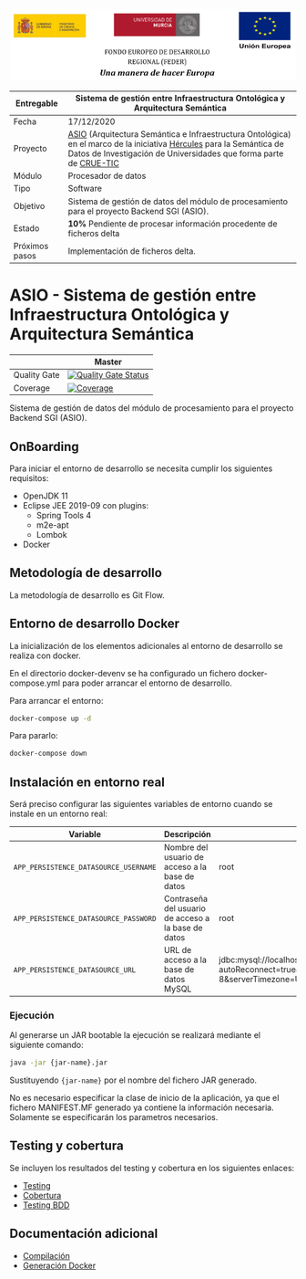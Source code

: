 ![](./images/logos_feder.png)



| Entregable     | Sistema de gestión entre Infraestructura Ontológica y Arquitectura Semántica |
| -------------- | ------------------------------------------------------------ |
| Fecha          | 17/12/2020                                                   |
| Proyecto       | [ASIO](https://www.um.es/web/hercules/proyectos/asio) (Arquitectura Semántica e Infraestructura Ontológica) en el marco de la iniciativa [Hércules](https://www.um.es/web/hercules/) para la Semántica de Datos de Investigación de Universidades que forma parte de [CRUE-TIC](https://www.crue.org/proyecto/hercules/) |
| Módulo         | Procesador de datos                                          |
| Tipo           | Software                                                     |
| Objetivo       | Sistema de gestión de datos del módulo de procesamiento para el proyecto Backend SGI (ASIO). |
| Estado         | **10%** Pendiente de procesar información procedente de ficheros delta |
| Próximos pasos | Implementación de ficheros delta.                            |

# ASIO - Sistema de gestión entre Infraestructura Ontológica y Arquitectura Semántica



|     | Master |
| --- | ------ |
| Quality Gate | [![Quality Gate Status](https://sonarcloud.io/api/project_badges/measure?project=HerculesCRUE_ib-api-exchange&metric=alert_status)](https://sonarcloud.io/dashboard?id=HerculesCRUE_ib-discovery) |
| Coverage | [![Coverage](https://sonarcloud.io/api/project_badges/measure?project=HerculesCRUE_ib-api-exchange&metric=coverage)](https://sonarcloud.io/dashboard?id=HerculesCRUE_ib-api-exchange) |

Sistema de gestión de datos del módulo de procesamiento para el proyecto Backend SGI (ASIO). 

## OnBoarding

Para iniciar el entorno de desarrollo se necesita cumplir los siguientes requisitos:

* OpenJDK 11
* Eclipse JEE 2019-09 con plugins:
  * Spring Tools 4
  * m2e-apt
  * Lombok
* Docker

## Metodología de desarrollo

La metodología de desarrollo es Git Flow.

## Entorno de desarrollo Docker

La inicialización de los elementos adicionales al entorno de desarrollo se realiza con docker. 

En el directorio docker-devenv se ha configurado un fichero docker-compose.yml para poder arrancar el entorno de desarrollo.

Para arrancar el entorno:

```bash
docker-compose up -d
```

Para pararlo:

```bash
docker-compose down
```

## Instalación en entorno real

Será preciso configurar las siguientes variables de entorno cuando se instale en un entorno real:

|Variable|Descripción|Valor por defecto|
|---|---|---|
|`APP_PERSISTENCE_DATASOURCE_USERNAME`|Nombre del usuario de acceso a la base de datos|root|
|`APP_PERSISTENCE_DATASOURCE_PASSWORD`|Contraseña del usuario de acceso a la base de datos|root|
|`APP_PERSISTENCE_DATASOURCE_URL`|URL de acceso a la base de datos MySQL|jdbc:mysql://localhost:3307/app?autoReconnect=true&useUnicode=true&characterEncoding=UTF-8&serverTimezone=UTC&createDatabaseIfNotExist=true|

### Ejecución

Al generarse un JAR bootable la ejecución se realizará mediante el siguiente comando:

```bash
java -jar {jar-name}.jar
```

Sustituyendo `{jar-name}` por el nombre del fichero JAR generado.

No es necesario especificar la clase de inicio de la aplicación, ya que el fichero MANIFEST.MF generado ya contiene la información necesaria. Solamente se especificarán los parametros necesarios.

## Testing y cobertura

Se incluyen los resultados del testing y cobertura en los siguientes enlaces:

* [Testing](http://herc-iz-front-desa.atica.um.es:8070/api-exchange/surefire/surefire-report.html)
* [Cobertura](https://sonarcloud.io/component_measures?id=HerculesCRUE_ib-api-exchange&metric=coverage&view=list)
* [Testing BDD](docs/testing.md)

##  Documentación adicional

* [Compilación](docs/build.md)
* [Generación Docker](docs/docker.md)

